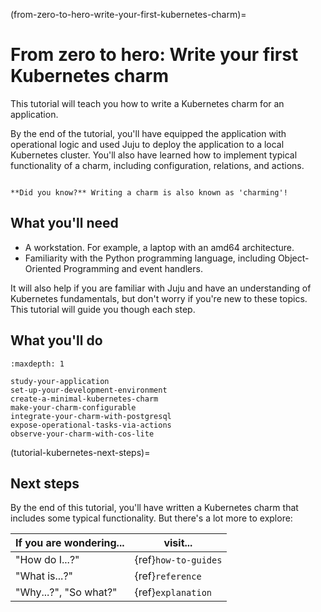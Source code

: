 (from-zero-to-hero-write-your-first-kubernetes-charm)=
# From zero to hero: Write your first Kubernetes charm

This tutorial will teach you how to write a Kubernetes charm for an application.

By the end of the tutorial, you'll have equipped the application with operational logic and used Juju to deploy the application to a local Kubernetes cluster.
You'll also have learned how to implement typical functionality of a charm, including configuration, relations, and actions.

```{important}

**Did you know?** Writing a charm is also known as 'charming'!

```

## What you'll need

- A workstation. For example, a laptop with an amd64 architecture. 
- Familiarity with the Python programming language, including Object-Oriented Programming and event handlers.

It will also help if you are familiar with Juju and have an understanding of
Kubernetes fundamentals, but don't worry if you're new to these topics. This
tutorial will guide you though each step.

## What you'll do

```{toctree}
:maxdepth: 1

study-your-application
set-up-your-development-environment
create-a-minimal-kubernetes-charm
make-your-charm-configurable
integrate-your-charm-with-postgresql
expose-operational-tasks-via-actions
observe-your-charm-with-cos-lite
```

(tutorial-kubernetes-next-steps)=
## Next steps

By the end of this tutorial, you'll have written a Kubernetes charm that includes some typical functionality.
But there's a lot more to explore:

| If you are wondering... | visit...             |
|-------------------------|----------------------|
| "How do I...?"          | {ref}`how-to-guides` |
| "What is...?"           | {ref}`reference`     |
| "Why...?", "So what?"   | {ref}`explanation`   |
